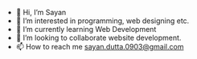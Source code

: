 - 👋 Hi, I’m Sayan
- 👀 I’m interested in programming, web designing etc.
- 🌱 I’m currently learning Web Development
- 💞️ I’m looking to collaborate website development.
- 📫 How to reach me sayan.dutta.0903@gmail.com

<!---
Sayan-Dutta-2003/Sayan-Dutta-2003 is a ✨ special ✨ repository because its `README.md` (this file) appears on your GitHub profile.
You can click the Preview link to take a look at your changes.
--->
